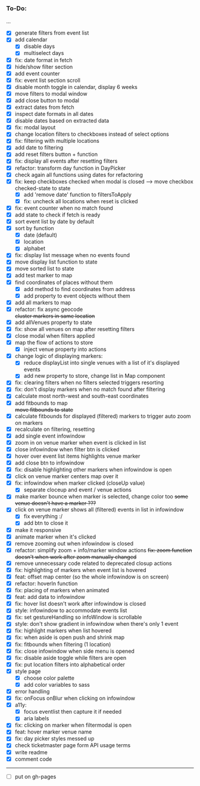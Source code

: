 ### To-Do:

...
- [x] generate filters from event list
- [x] add calendar
   - [x] disable days
   - [x] multiselect days
- [x] fix: date format in fetch
- [x] hide/show filter section
- [x] add event counter  
- [x] fix: event list section scroll
- [x] disable month toggle in calendar, display 6 weeks
- [x] move filters to modal window
- [x] add close button to modal
- [x] extract dates from fetch
- [x] inspect date formats in all dates
- [x] disable dates based on extracted data
- [x] fix: modal layout
- [x] change location filters to checkboxes instead of select options
- [x] fix: filtering with multiple locations
- [x] add date to filtering
- [x] add reset filters button + function
- [x] fix: display all events after resetting filters
- [x] refactor: transform day function in DayPicker
- [x] check again all functions using dates for refactoring
- [x] fix: keep checkboxes checked when modal is closed --> move checkbox checked-state to state
   - [x] add 'remove date' function to filtersToApply
   - [x] fix: uncheck all locations when reset is clicked
- [x] fix: event counter when no match found
- [x] add state to check if fetch is ready
- [x] sort event list by date by default
- [x] sort by function
   - [x] date (default)
   - [x] location
   - [x] alphabet
- [x] fix: display list message when no events found
- [x] move display list function to state
- [x] move sorted list to state
- [x] add test marker to map
- [x] find coordinates of places without them
   - [x] add method to find coordinates from address
   - [x] add property to event objects without them
- [x] add all markers to map
- [x] refactor: fix async geocode  
~~cluster markers in same location~~
- [x] add allVenues property to state
- [x] fix: show all venues on map after resetting filters
- [x] close modal when filters applied
- [x] map the flow of actions to store
   - [x] inject venue property into actions
- [x] change logic of displaying markers:
   - [x] reduce displayList into single venues with a list of it's displayed events
   - [x] add new property to store, change list in Map component
- [x] fix: clearing filters when no filters selected triggers resorting
- [x] fix: don't display markers when no match found after filtering
- [x] calculate most north-west and south-east coordinates
- [x] add fitbounds to map  
~~move fitbounds to state~~
- [x] calculate fitbounds for displayed (filtered) markers to trigger auto zoom on markers
- [x] recalculate on filtering, resetting
- [x] add single event infowindow
- [x] zoom in on venue marker when event is clicked in list
- [x] close infowindow when filter btn is clicked
- [x] hover over event list items highlights venue marker
- [x] add close btn to infowindow
- [x] fix: disable highlighting other markers when infowindow is open
- [x] click on venue marker centers map over it
- [x] fix: infowindow when marker clicked (closeUp value)
   - [x] separate cloceup and event / venue actions
- [x] make marker bounce when marker is selected, change color too
~~some venue doesn't have a marker ???~~
- [x] click on venue marker shows all (filtered) events in list in infowindow
   - [x] fix everything :/
   - [x] add btn to close it
- [x] make it responsive
- [x] animate marker when it's clicked
- [x] remove zooming out when infowindow is closed
- [x] refactor: simplify zoom + info/marker window actions
~~fix: zoom function doesn't when work after zoom manually changed~~
- [x] remove unnecessary code related to deprecated closup actions
- [x] fix: highlighting of markers when event list is hovered
- [x] feat: offset map center (so the whole infowindow is on screen)
- [x] refactor: hoverIn function
- [x] fix: placing of markers when animated
- [x] feat: add data to infowindow
- [x] fix: hover list doesn't work after infowindow is closed
- [x] style: infowindow to accommodate events list
- [x] fix: set gestureHandling so infoWindow is scrollable
- [x] style: don't show gradient in infowindow when there's only 1 event
- [x] fix: highlight markers when list hovered
- [x] fix: when aside is open push and shrink map
- [x] fix: fitbounds when filtering (1 location)
- [x] fix: close infowindow when side menu is opened
- [x] fix: disable aside toggle while filters are open
- [x] fix: put location filters into alphabetical order
- [x] style page
   - [x] choose color palette
   - [x] add color variables to sass
- [x] error handling
- [x] fix: onFocus onBlur when clicking on infowindow
- [x] a11y: 
   - [x] focus eventlist then capture it if needed
   - [x] aria labels
- [x] fix: clicking on marker when filtermodal is open
- [x] feat: hover marker venue name
- [x] fix: day picker styles messed up
- [x] check ticketmaster page form API usage terms
- [x] write readme
- [x] comment code
***
- [ ] put on gh-pages
